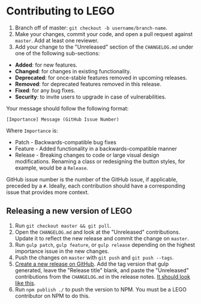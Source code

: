 # Contributing to LEGO

1. Branch off of master: `git checkout -b username/branch-name`.
2. Make your changes, commit your code, and open a pull request against `master`. Add at least one reviewer.
3. Add your change to the "Unreleased" section of the `CHANGELOG.md` under one of the following sub-sections:
  * **Added**: for new features.
  * **Changed**: for changes in existing functionality.
  * **Deprecated**: for once-stable features removed in upcoming releases.
  * **Removed**: for deprecated features removed in this release.
  * **Fixed**: for any bug fixes.
  * **Security**: to invite users to upgrade in case of vulnerabilities.

  Your message should follow the following format:

  ```
  [Importance] Message (GitHub Issue Number)
  ```

  Where `Importance` is:

  * Patch - Backwards-compatible bug fixes
  * Feature - Added functionality in a backwards-compatible manner
  * Release - Breaking changes to code or large visual design modifications. Renaming a class or redesigning the button styles, for example, would be a `Release`.

  GitHub issue number is the number of the GitHub issue, if applicable, preceded by a `#`. Ideally, each contribution should have a corresponding issue that provides more context.

## Releasing a new version of LEGO

1. Run `git checkout master && git pull`.
2. Open the `CHANGELOG.md` and look at the "Unreleased" contributions. Update it to reflect the new release and commit the change on `master`.
3. Run `gulp patch`, `gulp feature`, or `gulp release` depending on the highest importance issue in the new changes.
4. Push the changes on `master` with `git push` and `git push --tags`.
5. [Create a new release on GitHub](https://github.com/optimizely/lego/releases/new). Add the tag version that gulp generated, leave the "Release title" blank, and paste the "Unreleased" contributions from the `CHANGELOG.md` in the release notes. [It should look like this](https://www.dropbox.com/s/1nln5ttbxfbacuv/Screenshot%202015-09-02%2011.31.21.png).
6. Run `npm publish ./` to push the version to NPM. You must be a LEGO contributor on NPM to do this.
